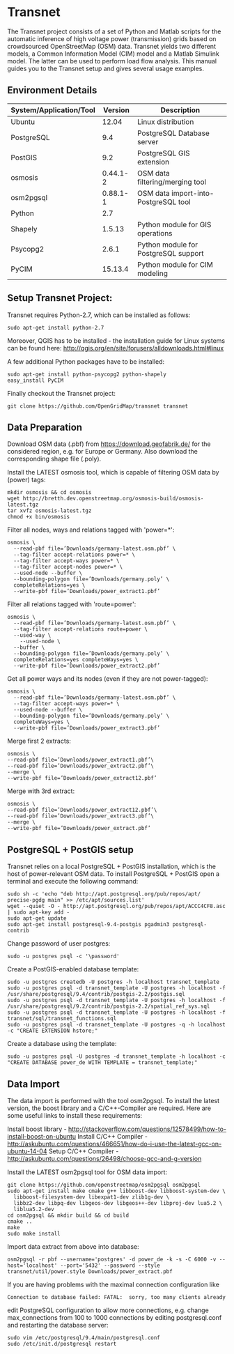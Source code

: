 # Transnet
The Transnet project consists of a set of Python and Matlab scripts for the automatic inference of high voltage power (transmission) grids based on crowdsourced OpenStreetMap (OSM) data. Transnet yields two different models, a Common Information Model (CIM) model and a Matlab Simulink model. The latter can be used to perform load flow analysis. This manual guides you to the Transnet setup and gives several usage examples.

## Environment Details
|System/Application/Tool|Version|Description|
|---|---|---|
|Ubuntu|12.04|Linux distribution|
|PostgreSQL|9.4|PostgreSQL Database server|
|PostGIS|9.2|PostgreSQL GIS extension|
|osmosis|0.44.1-2|OSM data filtering/merging tool|
|osm2pgsql|0.88.1-1|OSM data import-into-PostgreSQL tool|
|Python|2.7||
|Shapely|1.5.13|Python module for GIS operations|
|Psycopg2|2.6.1|Python module for PostgreSQL support|
|PyCIM|15.13.4|Python module for CIM modeling|

## Setup Transnet Project:
Transnet requires Python-2.7, which can be installed as follows:
```
sudo apt-get install python-2.7
```
Moreover, QGIS has to be installed - the installation guide for Linux systems can be found here:
http://qgis.org/en/site/forusers/alldownloads.html#linux

A few additional Python packages have to be installed:
```
sudo apt-get install python-psycopg2 python-shapely
easy_install PyCIM
```
Finally checkout the Transnet project:
```
git clone https://github.com/OpenGridMap/transnet transnet
```

## Data Preparation
Download OSM data (.pbf) from https://download.geofabrik.de/ for the considered region, e.g. for Europe or Germany. Also download the corresponding shape file (.poly).

Install the LATEST osmosis tool, which is capable of filtering OSM data by (power) tags:
```
mkdir osmosis && cd osmosis
wget http://bretth.dev.openstreetmap.org/osmosis-build/osmosis-latest.tgz
tar xvfz osmosis-latest.tgz
chmod +x bin/osmosis
```
Filter all nodes, ways and relations tagged with 'power=*':
```
osmosis \
  --read-pbf file=’Downloads/germany-latest.osm.pbf’ \
  --tag-filter accept-relations power=* \
  --tag-filter accept-ways power=* \
  --tag-filter accept-nodes power=* \
  --used-node --buffer \
  --bounding-polygon file=’Downloads/germany.poly’ \
  completeRelations=yes \
  --write-pbf file=’Downloads/power_extract1.pbf’
```
Filter all relations tagged with 'route=power':
```
osmosis \
  --read-pbf file=’Downloads/germany-latest.osm.pbf’ \
  --tag-filter accept-relations route=power \
  --used-way \
	--used-node \
  --buffer \
  --bounding-polygon file=’Downloads/germany.poly’ \
  completeRelations=yes completeWays=yes \
  --write-pbf file=’Downloads/power_extract2.pbf’
```
Get all power ways and its nodes (even if they are not power-tagged):
```
osmosis \
  --read-pbf file=’Downloads/germany-latest.osm.pbf’ \
  --tag-filter accept-ways power=* \
  --used-node --buffer \
  --bounding-polygon file=’Downloads/germany.poly’ \
  completeWays=yes \
  --write-pbf file=’Downloads/power_extract3.pbf’
```
Merge first 2 extracts:
```
osmosis \
--read-pbf file=’Downloads/power_extract1.pbf’\
--read-pbf file=’Downloads/power_extract2.pbf’\
--merge \
--write-pbf file=’Downloads/power_extract12.pbf’
```
Merge with 3rd extract:
```
osmosis \
--read-pbf file=’Downloads/power_extract12.pbf’\
--read-pbf file=’Downloads/power_extract3.pbf’\
--merge \
--write-pbf file=’Downloads/power_extract.pbf’
```

## PostgreSQL + PostGIS setup
Transnet relies on a local PostgreSQL + PostGIS installation, which is the host of power-relevant OSM data.
To install PostgreSQL + PostGIS open a terminal and execute the following command:
```
sudo sh -c 'echo "deb http://apt.postgresql.org/pub/repos/apt/ precise-pgdg main" >> /etc/apt/sources.list'
wget --quiet -O - http://apt.postgresql.org/pub/repos/apt/ACCC4CF8.asc | sudo apt-key add -
sudo apt-get update
sudo apt-get install postgresql-9.4-postgis pgadmin3 postgresql-contrib
```
Change password of user postgres:
```
sudo -u postgres psql -c '\password'
```
Create a PostGIS-enabled database template:
```
sudo -u postgres createdb -U postgres -h localhost transnet_template
sudo -u postgres psql -d transnet_template -U postgres -h localhost -f /usr/share/postgresql/9.4/contrib/postgis-2.2/postgis.sql
sudo -u postgres psql -d transnet_template -U postgres -h localhost -f /usr/share/postgresql/9.2/contrib/postgis-2.2/spatial_ref_sys.sql
sudo -u postgres psql -d transnet_template -U postgres -h localhost -f transnet/sql/transnet_functions.sql
sudo -u postgres psql -d transnet_template -U postgres -q -h localhost -c "CREATE EXTENSION hstore;"
```
Create a database using the template:
```
sudo -u postgres psql -U postgres -d transnet_template -h localhost -c "CREATE DATABASE power_de WITH TEMPLATE = transnet_template;"
```
## Data Import
The data import is performed with the tool osm2pgsql. To install the latest version, the boost library and a C/C++-Compiler are required. Here are some useful links to install these requirements:

Install boost library - http://stackoverflow.com/questions/12578499/how-to-install-boost-on-ubuntu
Install C/C++ Compiler - http://askubuntu.com/questions/466651/how-do-i-use-the-latest-gcc-on-ubuntu-14-04
Setup C/C++ Compiler - http://askubuntu.com/questions/26498/choose-gcc-and-g-version

Install the LATEST osm2pgsql tool for OSM data import:
```
git clone https://github.com/openstreetmap/osm2pgsql osm2pgsql
sudo apt-get install make cmake g++ libboost-dev libboost-system-dev \
  libboost-filesystem-dev libexpat1-dev zlib1g-dev \
  libbz2-dev libpq-dev libgeos-dev libgeos++-dev libproj-dev lua5.2 \
  liblua5.2-dev
cd osm2pgsql && mkdir build && cd build
cmake ..
make
sudo make install
```
Import data extract from above into database:
```
osm2pgsql -r pbf --username='postgres' -d power_de -k -s -C 6000 -v --host='localhost' --port='5432' --password --style transnet/util/power.style Downloads/power_extract.pbf
```
If you are having problems with the maximal connection configuration like
```
Connection to database failed: FATAL:  sorry, too many clients already
```
edit PostgreSQL configuration to allow more connections, e.g. change max_connections from 100 to 1000 connections by editing postgresql.conf and restarting the database server:
```
sudo vim /etc/postgresql/9.4/main/postgresql.conf
sudo /etc/init.d/postgresql restart
```
